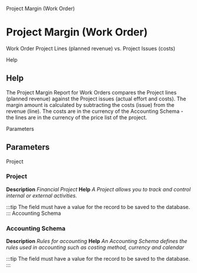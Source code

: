 
Project Margin (Work Order)
# Project Margin (Work Order)


Work Order Project Lines (planned revenue) vs. Project Issues (costs)

Help
## Help

The Project Margin Report for Work Orders compares the Project lines (planned revenue) against the Project issues (actual effort and costs). The margin amount is calculated by subtracting the costs (issue) from the revenue (line).
The costs are in the currency of the Accounting Schema - the lines are in the currency of the price list of the project.

Parameters
## Parameters


Project
### Project

**Description**
 *Financial Project*
**Help**
 *A Project allows you to track and control internal or external activities.*

:::tip
The field must have a value for the record to be saved to the database.
:::
Accounting Schema
### Accounting Schema

**Description**
 *Rules for accounting*
**Help**
 *An Accounting Schema defines the rules used in accounting such as costing method, currency and calendar*

:::tip
The field must have a value for the record to be saved to the database.
:::